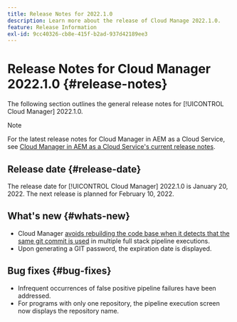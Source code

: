 ```yaml
---
title: Release Notes for 2022.1.0
description: Learn more about the release of Cloud Manage 2022.1.0.
feature: Release Information
exl-id: 9cc40326-cb8e-415f-b2ad-937d42189ee3
---
```

# Release Notes for Cloud Manager 2022.1.0 {#release-notes}

The following section outlines the general release notes for [!UICONTROL Cloud Manager] 2022.1.0.

>[!NOTE]
>
>For the latest release notes for Cloud Manager in AEM as a Cloud Service, see [Cloud Manager in AEM as a Cloud Service's current release notes](https://experienceleague.adobe.com/en/docs/experience-manager-cloud-service/content/release-notes/cloud-manager/current).

## Release date {#release-date}

The release date for [!UICONTROL Cloud Manager] 2022.1.0 is January 20, 2022. The next release is planned for February 10, 2022.

## What's new {#whats-new}

* Cloud Manager [avoids rebuilding the code base when it detects that the same git commit is used](/help/getting-started/project-setup.md#build-artifact-reuse) in multiple full stack pipeline executions.
* Upon generating a GIT password, the expiration date is displayed.

## Bug fixes {#bug-fixes}

* Infrequent occurrences of false positive pipeline failures have been addressed.
* For programs with only one repository, the pipeline execution screen now displays the repository name.
